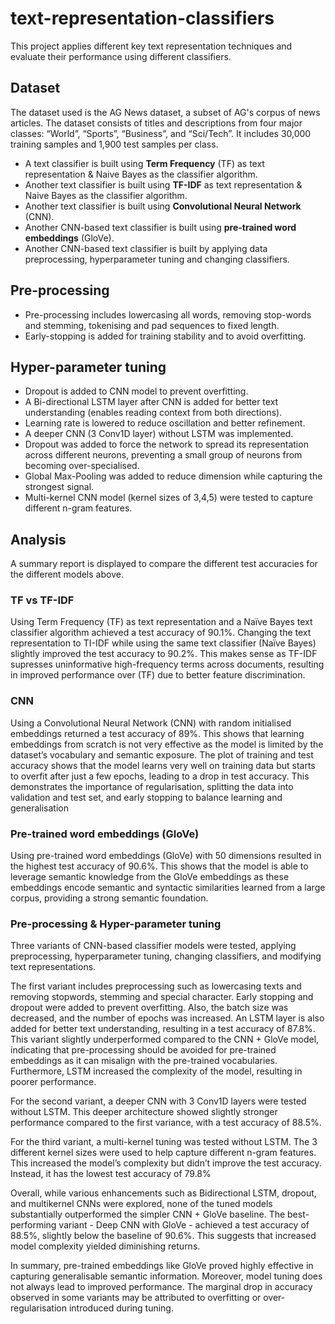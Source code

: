 # text-representation-classifiers

This project applies different key text representation techniques and evaluate their performance using different classifiers.

## Dataset

The dataset used is the AG News dataset, a subset of AG's corpus of news articles. The dataset consists of titles and descriptions from four major classes: “World”, “Sports”, “Business”, and “Sci/Tech”. It includes 30,000 training samples and 1,900 test samples per class. 

- A text classifier is built using **Term Frequency** (TF) as text representation & Naive Bayes as the classifier algorithm.
- Another text classifier is built using **TF-IDF** as text representation & Naive Bayes as the classifier algorithm.
- Another text classifier is built using **Convolutional Neural Network** (CNN).
- Another CNN-based text classifier is built using **pre-trained word embeddings** (GloVe).
- Another CNN-based text classifier is built by applying data preprocessing, hyperparameter tuning and changing classifiers.

## Pre-processing
- Pre-processing includes lowercasing all words, removing stop-words and stemming, tokenising and pad sequences to fixed length.
- Early-stopping is added for training stability and to avoid overfitting.

## Hyper-parameter tuning
- Dropout is added to CNN model to prevent overfitting.
- A Bi-directional LSTM layer after CNN is added for better text understanding (enables reading context from both directions).
- Learning rate is lowered to reduce oscillation and better refinement.
- A deeper CNN (3 Conv1D layer) without LSTM was implemented.
- Dropout was added to force the network to spread its representation across different neurons, preventing a small group of neurons from becoming over-specialised.
- Global Max-Pooling was added to reduce dimension while capturing the strongest signal.
- Multi-kernel CNN model (kernel sizes of 3,4,5) were tested to capture different n-gram features.

## Analysis
A summary report is displayed to compare the different test accuracies for the different models above.

### TF vs TF-IDF
Using Term Frequency (TF) as text representation and a Naïve Bayes text classifier algorithm achieved a test accuracy of 90.1%. Changing the text representation to TI-IDF while using the same text classifier (Naïve Bayes) slightly improved the test accuracy to 90.2%. This makes sense as TF-IDF supresses uninformative high-frequency terms across documents, resulting in improved performance over (TF) due to better feature discrimination.

### CNN
Using a Convolutional Neural Network (CNN) with random initialised embeddings returned a test accuracy of 89%. This shows that learning embeddings from scratch is not very effective as the model is limited by the dataset’s vocabulary and semantic exposure. The plot of training and test accuracy shows that the model learns very well on training data but starts to overfit after just a few epochs, leading to a drop in test accuracy. This demonstrates the importance of regularisation, splitting the data into validation and test set, and early stopping to balance learning and generalisation

### Pre-trained word embeddings (GloVe)
Using pre-trained word embeddings (GloVe) with 50 dimensions resulted in the highest test accuracy of 90.6%. This shows that the model is able to leverage semantic knowledge from the GloVe embeddings as these embeddings encode semantic and syntactic similarities learned from a large corpus, providing a strong semantic foundation.

### Pre-processing & Hyper-parameter tuning
Three variants of CNN-based classifier models were tested, applying preprocessing, hyperparameter tuning, changing classifiers, and modifying text representations.

The first variant includes preprocessing such as lowercasing texts and removing stopwords, stemming and special character. Early stopping and dropout were added to prevent overfitting. Also, the batch size was decreased, and the number of epochs was increased. An LSTM layer is also added for better text understanding, resulting in a test accuracy of 87.8%. This variant slightly underperformed compared to the CNN + GloVe model, indicating that pre-processing should be avoided for pre-trained
embeddings as it can misalign with the pre-trained vocabularies. Furthermore, LSTM increased the complexity of the model, resulting in poorer performance. 

For the second variant, a deeper CNN with 3 Conv1D layers were tested without LSTM. This deeper architecture showed slightly stronger performance compared to the first variance, with a test accuracy of 88.5%.

For the third variant, a multi-kernel tuning was tested without LSTM. The 3 different kernel sizes were used to help capture different n-gram features. This increased the model’s complexity but didn’t improve the test accuracy. Instead, it has the lowest test accuracy of 79.8%

Overall, while various enhancements such as Bidirectional LSTM, dropout, and multikernel CNNs were explored, none of the tuned models substantially outperformed the simpler CNN + GloVe baseline. The best-performing variant - Deep CNN with GloVe - achieved a test accuracy of 88.5%, slightly below the baseline of 90.6%. This suggests that increased model complexity yielded diminishing returns. 

In summary, pre-trained embeddings like GloVe proved highly effective in capturing generalisable semantic information. Moreover, model tuning does not always lead to improved performance. The marginal drop in accuracy observed in some variants may be attributed to overfitting or over-regularisation introduced during tuning.

